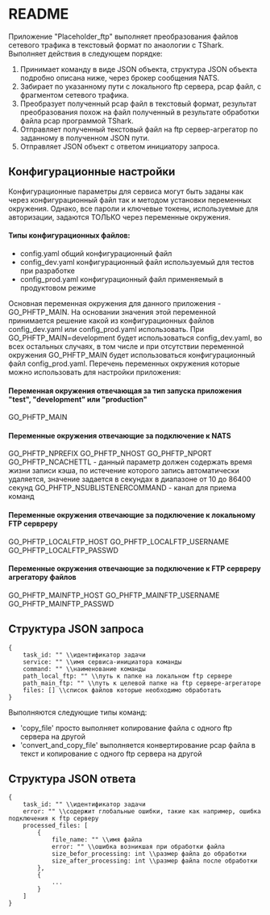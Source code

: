 # README

Приложение "Placeholder_ftp" выполняет преобразования файлов сетевого трафика в текстовый формат по анаологии с TShark.
Выполняет действия в следующем порядке:

1. Принимает команду в виде JSON объекта, структура JSON объекта подробно описана ниже, через брокер сообщения NATS.
2. Забирает по указанному пути с локального ftp сервера, pcap файл, с фрагментом сетевого трафика.
3. Преобразует полученный pcap файл в текстовый формат, результат преобразования похож на файл полученный в результате
   обработки файла pcap программой TShark.
4. Отправляет полученный текстовый файл на ftp сервер-агрегатор по заданному в полученном JSON пути.
5. Отправляет JSON объект с ответом инициатору запроса.

## Конфигурационные настройки

Конфигурационные параметры для сервиса могут быть заданы как через конфигурационный файл так и методом установки переменных окружения. Однако, все пароли и
ключевые токены, используемые для авторизации, задаются ТОЛЬКО через переменные окружения.

#### Типы конфигурационных файлов:

- config.yaml общий конфигурационный файл
- config_dev.yaml конфигурационный файл используемый для тестов при разработке
- config_prod.yaml конфигурационный файл применяемый в продуктовом режиме

Основная переменная окружения для данного приложения - GO_PHFTP_MAIN. На основании значения этой переменной принимается решение какой из конфигурационных файлов config_dev.yaml или config_prod.yaml использовать. При GO_PHFTP_MAIN=development будет использоваться config_dev.yaml, во всех остальных случаях, в том числе и при отсутствии переменной окружения GO_PHFTP_MAIN будет использоваться конфигурационный файл config_prod.yaml. Перечень переменных окружения которые можно использовать для настройки приложения:

#### Переменная окружения отвечающая за тип запуска приложения "test", "development" или "production"

GO_PHFTP_MAIN

#### Переменные окружения отвечающие за подключение к NATS

GO_PHFTP_NPREFIX
GO_PHFTP_NHOST
GO_PHFTP_NPORT
GO_PHFTP_NCACHETTL - данный параметр должен содержать время жизни записи
кэша, по истечение которого запись автоматически удаляется, значение задается
в секундах в диапазоне от 10 до 86400 секунд
GO_PHFTP_NSUBLISTENERCOMMAND - канал для приема команд

#### Переменные окружения отвечающие за подключение к локальному FTP сервреру

GO_PHFTP_LOCALFTP_HOST
GO_PHFTP_LOCALFTP_USERNAME
GO_PHFTP_LOCALFTP_PASSWD

#### Переменные окружения отвечающие за подключение к FTP сервреру агрегатору файлов

GO_PHFTP_MAINFTP_HOST
GO_PHFTP_MAINFTP_USERNAME
GO_PHFTP_MAINFTP_PASSWD

## Структура JSON запроса

```
{
    task_id: "" \\идентификатор задачи
    service: "" \\имя сервиса-инициатора команды
    command: "" \\наименование команды
    path_local_ftp: "" \\путь к папке на локальном ftp сервере
    path_main_ftp: "" \\путь к целевой папке на ftp сервере-агрегаторе
    files: [] \\список файлов которые необходимо обработать
}
```

Выполняются следующие типы команд:

- 'copy_file' просто выполняет копирование файла с одного ftp сервера на другой
- 'convert_and_copy_file' выполняется конвертирование pcap файла в текст и копирование с одного ftp сервера на другой

## Структура JSON ответа

```
{
    task_id: "" \\идентификатор задачи
    error: "" \\содержит глобальные ошибки, такие как например, ошибка подключения к ftp серверу
    processed_files: [
        {
            file_name: "" \\имя файла
            error: "" \\ошибка возникшая при обработки файла
            size_befor_processing: int \\размер файла до обработки
            size_after_processing: int \\размер файла после обработки
        },
        {
            ...
        }
    ]
}
```
